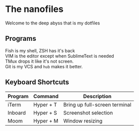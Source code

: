 # The nanofiles
Welcome to the deep abyss that is my dotfiles

## Programs
Fish is my shell, ZSH has it's back  
VIM is the editor except when SublimeText is needed  
TMux drops it like it's not screen.  
Git is my VCS and `hub` makes it better.  


## Keyboard Shortcuts
Program | Command | Description
------- | ------- | -----------
iTerm   | Hyper + T | Bring up full-screen terminal
Inboard | Hyper + S | Screenshot selection
Moom    | Hyper + M | Window resizing
